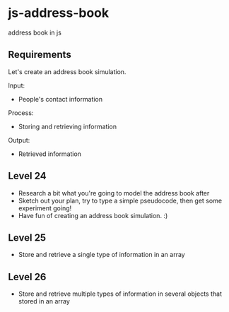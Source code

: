 # js-address-book

address book in js

## Requirements

Let's create an address book simulation.

Input:

- People's contact information

Process:

- Storing and retrieving information

Output:

- Retrieved information

## Level 24

- Research a bit what you're going to model the address book after
- Sketch out your plan, try to type a simple pseudocode, then get some experiment going!
- Have fun of creating an address book simulation. :)

## Level 25

- Store and retrieve a single type of information in an array

## Level 26

- Store and retrieve multiple types of information in several objects that stored in an array
